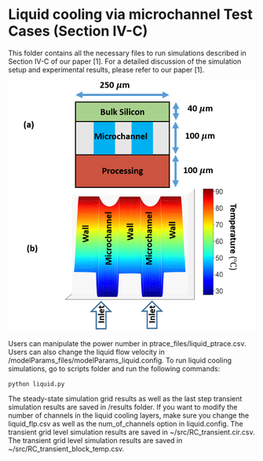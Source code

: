 # Liquid cooling via microchannel Test Cases (Section IV-C)


This folder contains all the necessary files to run simulations described in Section IV-C of our paper [1].
For a detailed discussion of the simulation setup and experimental results, please refer to our paper [1].

![](/image/chipstack.PNG)

Users can manipulate the power number in ptrace_files/liquid_ptrace.csv. 
Users can also change the liquid flow velocity in /modelParams_files/modelParams_liquid.config.
To run liquid cooling simulations, go to scripts folder and run the following commands:
```python
python liquid.py
```
The steady-state simulation grid results as well as the last step transient simulation results are saved in /results folder.
If you want to modify the number of channels in the liquid cooling layers, make sure you change the liquid_flp.csv as well as the num_of_channels option in liquid.config.
The transient grid level simulation results are saved in ~/src/RC_transient.cir.csv. 
The transient grid level simulation results are saved in ~/src/RC_transient_block_temp.csv. 
